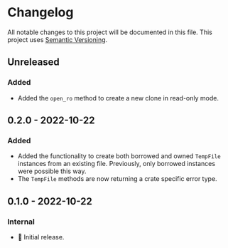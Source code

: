 # Changelog

All notable changes to this project will be documented in this file.
This project uses [Semantic Versioning](https://semver.org/spec/v2.0.0.html).

## Unreleased

### Added

- Added the `open_ro` method to create a new clone in read-only mode.

## 0.2.0 - 2022-10-22

### Added

- Added the functionality to create both borrowed and owned `TempFile` instances
  from an existing file. Previously, only borrowed instances were possible this way.
- The `TempFile` methods are now returning a crate specific error type.

## 0.1.0 - 2022-10-22

### Internal

- 🎉 Initial release.
